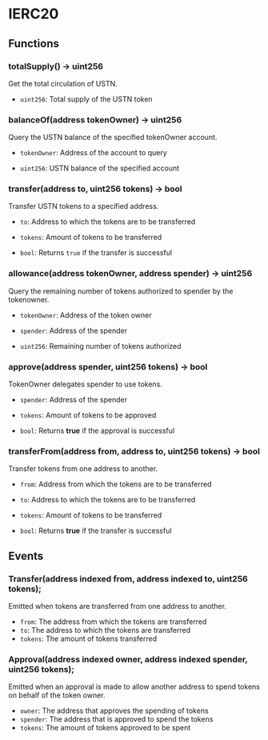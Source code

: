 # IERC20

## Functions

### totalSupply() -> uint256

Get the total circulation of USTN.

- `uint256`: Total supply of the USTN token

### balanceOf(address tokenOwner) -> uint256

Query the USTN balance of the specified tokenOwner account.

- `tokenOwner`: Address of the account to query

- `uint256`: USTN balance of the specified account

### transfer(address to, uint256 tokens) -> bool

Transfer USTN tokens to a specified address.

- `to`: Address to which the tokens are to be transferred
- `tokens`: Amount of tokens to be transferred

- `bool`: Returns `true` if the transfer is successful

### allowance(address tokenOwner, address spender) -> uint256

Query the remaining number of tokens authorized to spender by the tokenowner.

- `tokenOwner`: Address of the token owner
- `spender`: Address of the spender

- `uint256`: Remaining number of tokens authorized

### approve(address spender, uint256 tokens) -> bool

TokenOwner delegates spender to use tokens.

- `spender`: Address of the spender
- `tokens`: Amount of tokens to be approved

- `bool`: Returns **true** if the approval is successful

### transferFrom(address from, address to, uint256 tokens) -> bool

Transfer tokens from one address to another.

- `from`: Address from which the tokens are to be transferred
- `to`: Address to which the tokens are to be transferred
- `tokens`: Amount of tokens to be transferred

- `bool`: Returns **true** if the transfer is successful

## Events

### Transfer(address indexed from, address indexed to, uint256 tokens);

Emitted when tokens are transferred from one address to another.

- `from`: The address from which the tokens are transferred
- `to`: The address to which the tokens are transferred
- `tokens`: The amount of tokens transferred

### Approval(address indexed owner, address indexed spender, uint256 tokens);

Emitted when an approval is made to allow another address to spend tokens on behalf of the token owner.

- `owner`: The address that approves the spending of tokens
- `spender`: The address that is approved to spend the tokens
- `tokens`: The amount of tokens approved to be spent